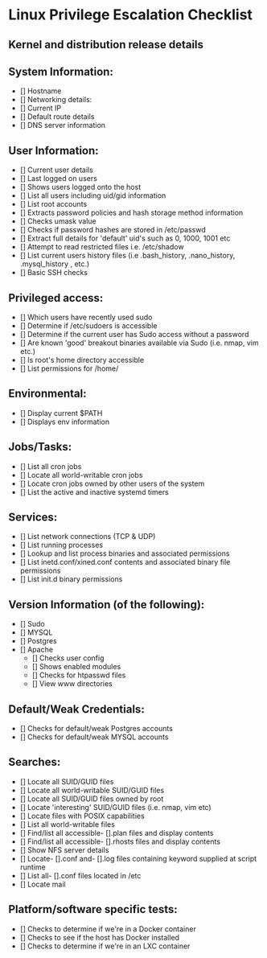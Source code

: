 # Linux Privilege Escalation Checklist


## Kernel and distribution release details
## System Information:
 - [] Hostname
 - [] Networking details:
 - [] Current IP
 - [] Default route details
 - [] DNS server information
## User Information:
 - [] Current user details
 - [] Last logged on users
 - [] Shows users logged onto the host
 - [] List all users including uid/gid information
 - [] List root accounts
 - [] Extracts password policies and hash storage method information
 - [] Checks umask value
 - [] Checks if password hashes are stored in /etc/passwd
 - [] Extract full details for 'default' uid's such as 0, 1000, 1001 etc
 - [] Attempt to read restricted files i.e. /etc/shadow
 - [] List current users history files (i.e .bash_history, .nano_history, .mysql_history , etc.)
 - [] Basic SSH checks
## Privileged access:
 - [] Which users have recently used sudo
 - [] Determine if /etc/sudoers is accessible
 - [] Determine if the current user has Sudo access without a password
 - [] Are known 'good' breakout binaries available via Sudo (i.e. nmap, vim etc.)
 - [] Is root's home directory accessible
 - [] List permissions for /home/
## Environmental:
 - [] Display current $PATH
 - [] Displays env information
## Jobs/Tasks:
 - [] List all cron jobs
 - [] Locate all world-writable cron jobs
 - [] Locate cron jobs owned by other users of the system
 - [] List the active and inactive systemd timers
## Services:
 - [] List network connections (TCP & UDP)
 - [] List running processes
 - [] Lookup and list process binaries and associated permissions
 - [] List inetd.conf/xined.conf contents and associated binary file permissions
 - [] List init.d binary permissions
## Version Information (of the following):
 - [] Sudo
 - [] MYSQL
 - [] Postgres
 - [] Apache
   - [] Checks user config
   - [] Shows enabled modules
   - [] Checks for htpasswd files
   - [] View www directories
## Default/Weak Credentials:
 - [] Checks for default/weak Postgres accounts
 - [] Checks for default/weak MYSQL accounts
## Searches:
 - [] Locate all SUID/GUID files
 - [] Locate all world-writable SUID/GUID files
 - [] Locate all SUID/GUID files owned by root
 - [] Locate 'interesting' SUID/GUID files (i.e. nmap, vim etc)
 - [] Locate files with POSIX capabilities
 - [] List all world-writable files
 - [] Find/list all accessible- [].plan files and display contents
 - [] Find/list all accessible- [].rhosts files and display contents
 - [] Show NFS server details
 - [] Locate- [].conf and- [].log files containing keyword supplied at script runtime
 - [] List all- [].conf files located in /etc
 - [] Locate mail
## Platform/software specific tests:
 - [] Checks to determine if we're in a Docker container
 - [] Checks to see if the host has Docker installed
 - [] Checks to determine if we're in an LXC container
